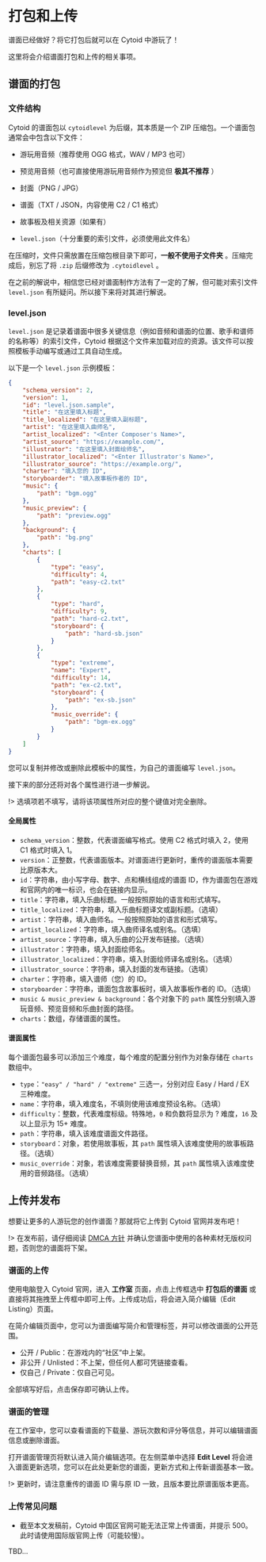 # 打包和上传

<!-- Autjor: 冰糖酱-BillZhou233 a.k.a 贵阳市非官方客服娘 / 2020.10.22 -->

谱面已经做好？将它打包后就可以在 Cytoid 中游玩了！

这里将会介绍谱面打包和上传的相关事项。

## 谱面的打包

### 文件结构

Cytoid 的谱面包以 `cytoidlevel` 为后缀，其本质是一个 ZIP 压缩包。一个谱面包通常会中包含以下文件：

- 游玩用音频（推荐使用 OGG 格式，WAV / MP3 也可）

- 预览用音频（也可直接使用游玩用音频作为预览但 __极其不推荐__ ）

- 封面（PNG / JPG）

- 谱面（TXT / JSON，内容使用 C2 / C1 格式）

- 故事板及相关资源（如果有）

- `level.json`（十分重要的索引文件，必须使用此文件名）

在压缩时，文件只需放置在压缩包根目录下即可，__一般不使用子文件夹__ 。压缩完成后，别忘了将 `.zip` 后缀修改为 `.cytoidlevel` 。

在之前的解说中，相信您已经对谱面制作方法有了一定的了解，但可能对索引文件 `level.json` 有所疑问。所以接下来将对其进行解说。

### level.json

`level.json` 是记录着谱面中很多关键信息（例如音频和谱面的位置、歌手和谱师的名称等）的索引文件，Cytoid 根据这个文件来加载对应的资源。该文件可以按照模板手动编写或通过工具自动生成。

以下是一个 `level.json` 示例模板：

```json
{
    "schema_version": 2,
    "version": 1,
    "id": "level.json.sample",
    "title": "在这里填入标题",
    "title_localized": "在这里填入副标题",
    "artist": "在这里填入曲师名",
    "artist_localized": "<Enter Composer's Name>",
    "artist_source": "https://example.com/",
    "illustrator": "在这里填入封面绘师名",
    "illustrator_localized": "<Enter Illustrator's Name>",
    "illustrator_source": "https://example.org/",
    "charter": "填入您的 ID",
    "storyboarder": "填入故事板作者的 ID",
    "music": {
        "path": "bgm.ogg"
    },
    "music_preview": {
        "path": "preview.ogg"
    },
    "background": {
        "path": "bg.png"
    },
    "charts": [
        {
            "type": "easy",
            "difficulty": 4,
            "path": "easy-c2.txt"
        },
        {
            "type": "hard",
            "difficulty": 9,
            "path": "hard-c2.txt",
            "storyboard": {
                "path": "hard-sb.json"
            }
        },
        {
            "type": "extreme",
            "name": "Expert",
            "difficulty": 14,
            "path": "ex-c2.txt",
            "storyboard": {
                "path": "ex-sb.json"
            },
            "music_override": {
                "path": "bgm-ex.ogg"
            }
        }
    ]
}
```

您可以复制并修改或删除此模板中的属性，为自己的谱面编写 `level.json`。

接下来的部分还将对各个属性进行进一步解说。

!> 选填项若不填写，请将该项属性所对应的整个键值对完全删除。

#### 全局属性

- `schema_version`：整数，代表谱面编写格式。使用 C2 格式时填入 2，使用 C1 格式时填入 1。
- `version`：正整数，代表谱面版本。对谱面进行更新时，重传的谱面版本需要比原版本大。
- `id`：字符串，由小写字母、数字、点和横线组成的谱面 ID，作为谱面包在游戏和官网内的唯一标识，也会在链接内显示。
- `title`：字符串，填入乐曲标题。一般按照原始的语言和形式填写。
- `title_localized`：字符串，填入乐曲标题译文或副标题。（选填）
- `artist`：字符串，填入曲师名。一般按照原始的语言和形式填写。
- `artist_localized`：字符串，填入曲师译名或别名。（选填）
- `artist_source`：字符串，填入乐曲的公开发布链接。（选填）
- `illustrator`：字符串，填入封面绘师名。
- `illustrator_localized`：字符串，填入封面绘师译名或别名。（选填）
- `illustrator_source`：字符串，填入封面的发布链接。（选填）
- `charter`：字符串，填入谱师（您）的 ID。
- `storyboarder`：字符串，谱面包含故事板时，填入故事板作者的 ID。（选填）
- `music & music_preview & background`：各个对象下的 `path` 属性分别填入游玩音频、预览音频和乐曲封面的路径。
- `charts`：数组，存储谱面的属性。

#### 谱面属性

每个谱面包最多可以添加三个难度，每个难度的配置分别作为对象存储在 `charts` 数组中。

- `type`：`"easy" / "hard" / "extreme"` 三选一，分别对应 Easy / Hard / EX 三种难度。
- `name`：字符串，填入难度名，不填则使用该难度预设名称。（选填）
- `difficulty`：整数，代表难度标级。特殊地，`0` 和负数将显示为 ? 难度，`16` 及以上显示为 15+ 难度。
- `path`：字符串，填入该难度谱面文件路径。
- `storyboard`：对象，若使用故事板，其 `path` 属性填入该难度使用的故事板路径。（选填）
- `music_override`：对象，若该难度需要替换音频，其 `path` 属性填入该难度使用的音频路径。（选填）

## 上传并发布

想要让更多的人游玩您的创作谱面？那就将它上传到 Cytoid 官网并发布吧！

!> 在发布前，请仔细阅读 [DMCA 方针](https://cytoid.cn/pages/dmca) 并确认您谱面中使用的各种素材无版权问题，否则您的谱面将下架。

### 谱面的上传

使用电脑登入 Cytoid 官网，进入 __工作室__ 页面，点击上传框选中 __打包后的谱面__ 或直接将其拖拽至上传框中即可上传。上传成功后，将会进入简介编辑（Edit Listing）页面。

在简介编辑页面中，您可以为谱面编写简介和管理标签，并可以修改谱面的公开范围。

- 公开 / Public：在游戏内的“社区”中上架。
- 非公开 / Unlisted：不上架，但任何人都可凭链接查看。
- 仅自己 / Private：仅自己可见。

全部填写好后，点击保存即可确认上传。

### 谱面的管理

在工作室中，您可以查看谱面的下载量、游玩次数和评分等信息，并可以编辑谱面信息或删除谱面。

打开谱面管理页将默认进入简介编辑选项。在左侧菜单中选择 __Edit Level__ 将会进入谱面更新选项，您可以在此处更新您的谱面，更新方式和上传新谱面基本一致。

!> 更新时，请注意重传的谱面 ID 需与原 ID 一致，且版本要比原谱面版本更高。

### 上传常见问题

- 截至本文发稿前，Cytoid 中国区官网可能无法正常上传谱面，并提示 500。此时请使用国际版官网上传（可能较慢）。

TBD...